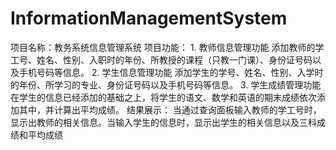 # InformationManagementSystem
项目名称：教务系统信息管理系统 项目功能： 1.	教师信息管理功能
    添加教师的学工号、姓名、性别、入职时的年份、所教授的课程（只教一门课）、身份证号码以及手机号码等信息。
2.	学生信息管理功能
添加学生的学号、姓名、性别、入学时的年份、所学习的专业、身份证号码以及手机号码等信息。
3.	学生成绩管理功能
在学生的信息已经添加的基础之上，将学生的语文、数学和英语的期末成绩依次添加其中，并计算出平均成绩。
 结果展示：
        当通过查询面板输入教师的学工号时，显示出教师的相关信息。当输入学生的信息时，显示出学生的相关信息以及三科成绩和平均成绩
